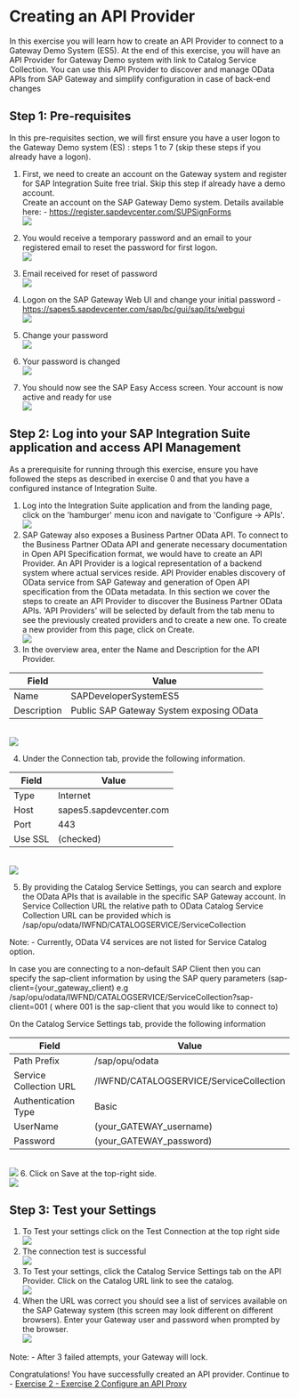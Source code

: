 # Creating an API Provider

In this exercise you will learn how to create an API Provider to connect to a Gateway Demo System (ES5). At the end of this exercise, you will have an API Provider for Gateway Demo system with link to Catalog Service Collection. You can use this API Provider to discover and manage OData APIs from SAP Gateway and simplify configuration in case of back-end changes


## Step 1: Pre-requisites
In this pre-requisites section, we will first ensure you have a user logon to the Gateway Demo system (ES) : steps 1 to 7 (skip these steps if you already have a logon). 
1. First, we need to create an account on the Gateway system and register for SAP Integration Suite free trial. Skip this step if already have a demo account. 
<br>Create an account on the SAP Gateway Demo system. Details available here: - https://register.sapdevcenter.com/SUPSignForms 
<br>![](/exercises/exercise1/images/Picture1.png)

2. You would receive a temporary password and an email to your registered email to reset the password for first logon.
<br>![](/exercises/exercise1/images/image.png)
3. Email received for reset of password <br>![](/exercises/exercise1/images/Picture3.png)

4. Logon on the SAP Gateway Web UI and change your initial password - https://sapes5.sapdevcenter.com/sap/bc/gui/sap/its/webgui <br>![](/exercises/ex0/images/Picture4.png)
5. Change your password <br>![](/exercises/exercise1/images/Picture5.png)
6. Your password is changed <br>![](/exercises/exercise1/images/Picture6.png)
7. You should now see the SAP Easy Access screen. Your account is now active and ready for use <br>![](/exercises/exercise1/images/Picture7.png)


## Step 2: Log into your SAP Integration Suite application and access API Management 
As a prerequisite for running through this exercise, ensure you have followed the steps as described in exercise 0 and that you have a configured instance of Integration Suite.
1. Log into the Integration Suite application and from the landing page, click on the 'hamburger' menu icon and navigate to 'Configure -> APIs'. <br>![](/exercises/exercise1/images/Picture8.png)
2. SAP Gateway also exposes a Business Partner OData API. To connect to the Business Partner OData API and generate necessary documentation in Open API Specification format, we would have to create an API Provider. An API Provider is a logical representation of a backend system where actual services reside. API Provider enables discovery of OData service from SAP Gateway and generation of Open API specification from the OData metadata. In this section we cover the steps to create an API Provider to discover the Business Partner OData APIs. 'API Providers' will be selected by default from the tab menu to see the previously created providers and to create a new one. To create a new provider from this page, click on Create. <br>![](/exercises/exercise1/images/Picture9.png)
3. In the overview area, enter the Name and Description for the API Provider.

| Field        | Value           |
| ------------- |-------------|
| Name      | SAPDeveloperSystemES5 |
| Description      | Public SAP Gateway System exposing OData      | 

<br>![](/exercises/exercise1/images/Picture10.png)

4. Under the Connection tab, provide the following information.

| Field        | Value           |
| ------------- |-------------|
| Type      | Internet |
| Host      | sapes5.sapdevcenter.com      |
| Port      | 443 |
| Use SSL      | (checked)      | 

<br>![](/exercises/exercise1/images/Picture11.png)

5. By providing the Catalog Service Settings, you can search and explore the OData APIs that is available in the specific SAP Gateway account. In Service Collection URL the relative path to OData Catalog Service Collection URL can be provided which is /sap/opu/odata/IWFND/CATALOGSERVICE/ServiceCollection 

Note: - Currently, OData V4 services are not listed for Service Catalog option.

In case you are connecting to a non-default SAP Client then you can specify the sap-client information by using the SAP query parameters (sap-client={your_gateway_client) e.g /sap/opu/odata/IWFND/CATALOGSERVICE/ServiceCollection?sap-client=001 ( where 001 is the sap-client that you would like to connect to)

On the Catalog Service Settings tab, provide the following information

| Field        | Value           |
| ------------- |-------------|
| Path Prefix      | /sap/opu/odata |
| Service Collection URL      | /IWFND/CATALOGSERVICE/ServiceCollection      |
| Authentication Type      | Basic|
| UserName      | (your_GATEWAY_username)      |
| Password      | (your_GATEWAY_password)       |

 <br>![](/exercises/exercise1/images/Picture12.png)
6. Click on Save at the top-right side. <br>![](/exercises/ex0/images/Picture13.png)

## Step 3: Test your Settings
1. To Test your settings click on the Test Connection at the top right side  <br>![](/exercises/exercise1/images/Picture14.png)
2. The connection test is successful <br>![](/exercises/exercise1/images/Picture15.png)
3. To Test your settings, click the Catalog Service Settings tab on the API Provider. Click on the Catalog URL link to see the catalog. <br>![](/exercises/exercise1/images/Picture17.png)
4. When the URL was correct you should see a list of services available on the SAP Gateway system (this screen may look different on different browsers). 
Enter your Gateway user and password when prompted by the browser.<br>![](/exercises/exercise1/images/Picture16.png)

Note: - After 3 failed attempts, your Gateway will lock.

Congratulations! You have successfully created an API provider. Continue to - [Exercise 2 - Exercise 2 Configure an API Proxy](../exercise2/README.md)






